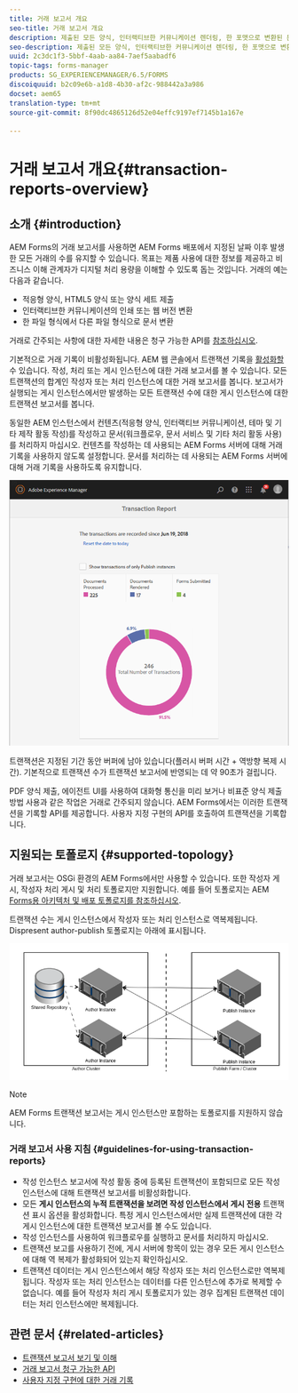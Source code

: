 ```yaml
---
title: 거래 보고서 개요
seo-title: 거래 보고서 개요
description: 제출된 모든 양식, 인터랙티브한 커뮤니케이션 렌더링, 한 포맷으로 변환된 문서 등
seo-description: 제출된 모든 양식, 인터랙티브한 커뮤니케이션 렌더링, 한 포맷으로 변환된 문서 등
uuid: 2c3dc1f3-5bbf-4aab-aa84-7aef5aabadf6
topic-tags: forms-manager
products: SG_EXPERIENCEMANAGER/6.5/FORMS
discoiquuid: b2c09e6b-a1d8-4b30-af2c-988442a3a986
docset: aem65
translation-type: tm+mt
source-git-commit: 8f90dc4865126d52e04effc9197ef7145b1a167e

---
```



# 거래 보고서 개요{#transaction-reports-overview}

## 소개 {#introduction}

AEM Forms의 거래 보고서를 사용하면 AEM Forms 배포에서 지정된 날짜 이후 발생한 모든 거래의 수를 유지할 수 있습니다. 목표는 제품 사용에 대한 정보를 제공하고 비즈니스 이해 관계자가 디지털 처리 용량을 이해할 수 있도록 돕는 것입니다. 거래의 예는 다음과 같습니다.

* 적응형 양식, HTML5 양식 또는 양식 세트 제출
* 인터랙티브한 커뮤니케이션의 인쇄 또는 웹 버전 변환
* 한 파일 형식에서 다른 파일 형식으로 문서 변환

거래로 간주되는 사항에 대한 자세한 내용은 청구 가능한 API를 [참조하십시오](../../forms/using/transaction-reports-billable-apis.md).

기본적으로 거래 기록이 비활성화됩니다. AEM 웹 콘솔에서 트랜잭션 기록을 [활성화할](../../forms/using/viewing-and-understanding-transaction-reports.md#setting-up-transaction-reports) 수 있습니다. 작성, 처리 또는 게시 인스턴스에 대한 거래 보고서를 볼 수 있습니다. 모든 트랜잭션의 합계인 작성자 또는 처리 인스턴스에 대한 거래 보고서를 봅니다. 보고서가 실행되는 게시 인스턴스에서만 발생하는 모든 트랜잭션 수에 대한 게시 인스턴스에 대한 트랜잭션 보고서를 봅니다.

동일한 AEM 인스턴스에서 컨텐츠(적응형 양식, 인터랙티브 커뮤니케이션, 테마 및 기타 제작 활동 작성)를 작성하고 문서(워크플로우, 문서 서비스 및 기타 처리 활동 사용)를 처리하지 마십시오. 컨텐츠를 작성하는 데 사용되는 AEM Forms 서버에 대해 거래 기록을 사용하지 않도록 설정합니다. 문서를 처리하는 데 사용되는 AEM Forms 서버에 대해 거래 기록을 사용하도록 유지합니다.

![sample-transaction-report-author-1](assets/sample-transaction-report-author-1.png)

트랜잭션은 지정된 기간 동안 버퍼에 남아 있습니다(플러시 버퍼 시간 + 역방향 복제 시간). 기본적으로 트랜잭션 수가 트랜잭션 보고서에 반영되는 데 약 90초가 걸립니다.

PDF 양식 제출, 에이전트 UI를 사용하여 대화형 통신을 미리 보거나 비표준 양식 제출 방법 사용과 같은 작업은 거래로 간주되지 않습니다. AEM Forms에서는 이러한 트랜잭션을 기록할 API를 제공합니다. 사용자 지정 구현의 API를 호출하여 트랜잭션을 기록합니다.

## 지원되는 토폴로지 {#supported-topology}

거래 보고서는 OSGi 환경의 AEM Forms에서만 사용할 수 있습니다. 또한 작성자 게시, 작성자 처리 게시 및 처리 토폴로지만 지원합니다. 예를 들어 토폴로지는 AEM [Forms용 아키텍처 및 배포 토폴로지를 참조하십시오](../../forms/using/transaction-reports-overview.md).

트랜잭션 수는 게시 인스턴스에서 작성자 또는 처리 인스턴스로 역복제됩니다. Dispresent author-publish 토폴로지는 아래에 표시됩니다.

![simple-author-publish-topology](assets/simple-author-publish-topology.png)

>[!NOTE]
>
>AEM Forms 트랜잭션 보고서는 게시 인스턴스만 포함하는 토폴로지를 지원하지 않습니다.

### 거래 보고서 사용 지침 {#guidelines-for-using-transaction-reports}

* 작성 인스턴스 보고서에 작성 활동 중에 등록된 트랜잭션이 포함되므로 모든 작성 인스턴스에 대해 트랜잭션 보고서를 비활성화합니다.
* 모든 **게시 인스턴스의 누적 트랜잭션을 보려면 작성 인스턴스에서 게시 전용** 트랜잭션 표시 옵션을 활성화합니다. 특정 게시 인스턴스에서만 실제 트랜잭션에 대한 각 게시 인스턴스에 대한 트랜잭션 보고서를 볼 수도 있습니다.
* 작성 인스턴스를 사용하여 워크플로우를 실행하고 문서를 처리하지 마십시오.
* 트랜잭션 보고를 사용하기 전에, 게시 서버에 항목이 있는 경우 모든 게시 인스턴스에 대해 역 복제가 활성화되어 있는지 확인하십시오.
* 트랜잭션 데이터는 게시 인스턴스에서 해당 작성자 또는 처리 인스턴스로만 역복제됩니다. 작성자 또는 처리 인스턴스는 데이터를 다른 인스턴스에 추가로 복제할 수 없습니다. 예를 들어 작성자 처리 게시 토폴로지가 있는 경우 집계된 트랜잭션 데이터는 처리 인스턴스에만 복제됩니다.

## 관련 문서 {#related-articles}

* [트랜잭션 보고서 보기 및 이해](../../forms/using/viewing-and-understanding-transaction-reports.md)
* [거래 보고서 청구 가능한 API](../../forms/using/transaction-reports-billable-apis.md)
* [사용자 지정 구현에 대한 거래 기록](/help/forms/using/record-transaction-custom-implementation.md)

